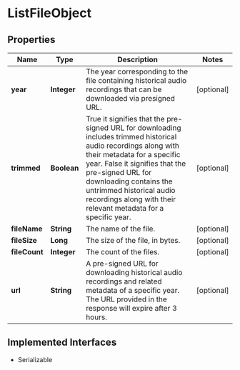 

# ListFileObject


## Properties

Name | Type | Description | Notes
------------ | ------------- | ------------- | -------------
**year** | **Integer** | The year corresponding to the file containing historical audio recordings that can be downloaded via presigned URL. |  [optional]
**trimmed** | **Boolean** | True  it signifies that the pre-signed URL for downloading includes trimmed historical audio recordings along with their metadata for a specific year.  False  it signifies that the pre-signed URL for downloading contains the untrimmed historical audio recordings along with their relevant metadata for a specific year. |  [optional]
**fileName** | **String** | The name of the file. |  [optional]
**fileSize** | **Long** | The size of the file, in bytes. |  [optional]
**fileCount** | **Integer** | The count of the files. |  [optional]
**url** | **String** | A pre-signed URL for downloading historical audio recordings and related metadata of a specific year. The URL provided in the response will expire after 3 hours. |  [optional]


## Implemented Interfaces

* Serializable


